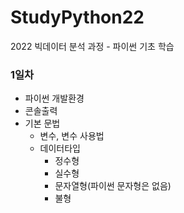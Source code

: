 # StudyPython22
2022 빅데이터 분석 과정 - 파이썬 기초 학습

### 1일차
 - 파이썬 개발환경
 - 콘솔출력
 - 기본 문법
    - 변수, 변수 사용법
    - 데이터타입
        - 정수형
        - 실수형
        - 문자열형(파이썬 문자형은 없음)
        - 불형